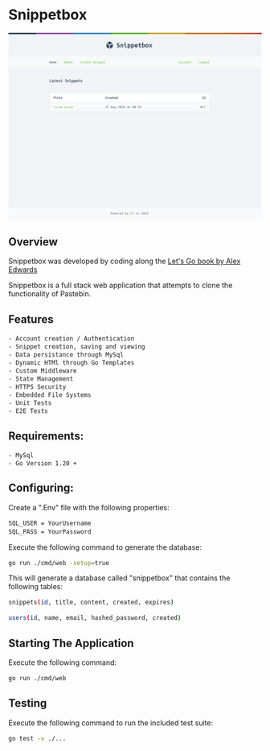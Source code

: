 # Snippetbox

![Snippet Box Front Page](snippetbox.png)

## Overview

Snippetbox was developed by coding along the [Let's Go book by Alex Edwards](https://lets-go.alexedwards.net/)

Snippetbox is a full stack web application that attempts to clone the functionality of Pastebin.

## Features

    - Account creation / Authentication
    - Snippet creation, saving and viewing
    - Data persistance through MySql
    - Dynamic HTMl through Go Templates
    - Custom Middleware
    - State Management
    - HTTPS Security
    - Embedded File Systems
    - Unit Tests
    - E2E Tests

## Requirements:
    - MySql
    - Go Version 1.20 +

## Configuring:
Create a ".Env" file with the following properties:
```sh
SQL_USER = YourUsername
SQL_PASS = YourPassword
```
Execute the following command to generate the database:
```sh
go run ./cmd/web -setup=true
```

This will generate a database called "snippetbox" that contains the following tables:
```sh
snippets(id, title, content, created, expires)
```

```sh
users(id, name, email, hashed_password, created)
```

## Starting The Application
Execute the following command:
```sh
go run ./cmd/web
```

## Testing
Execute the following command to run the included test suite:
```sh
go test -v ./...
```

